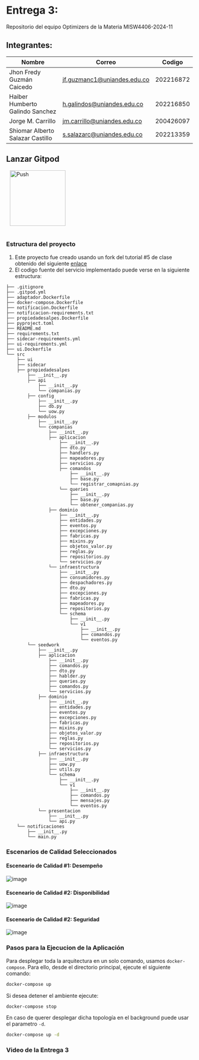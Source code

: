 # Entrega 3: 

Repositorio del equipo Optimizers de la Materia MISW4406-2024-11

## Integrantes:

|   Nombre                         |   Correo                      | Codigo    | 
|----------------------------------|-------------------------------|-----------|
| Jhon Fredy Guzmán Caicedo        | jf.guzmanc1@uniandes.edu.co   | 202216872 |
| Haiber Humberto Galindo Sanchez  | h.galindos@uniandes.edu.co    | 202216850 |
| Jorge M. Carrillo                | jm.carrillo@uniandes.edu.co   | 200426097 |
| Shiomar Alberto Salazar Castillo | s.salazarc@uniandes.edu.co    | 202213359 |

## Lanzar Gitpod

<a href="https://shiomarsala-misw4406202-41tvrrfj7bl.ws-us108.gitpod.io/" style="padding: 10px;">
    <img src="https://gitpod.io/button/open-in-gitpod.svg" width="150" alt="Push" align="center">
</a>
<br/><br/>


### Estructura del proyecto

1. Este proyecto fue creado usando un fork del tutorial #5 de clase obtenido del siguiente [enlace](https://github.com/MISW4406/tutorial-5-cqrs-eventos)
2. El codigo fuente del servicio implementado puede verse en la siguiente estructura:

```
├── .gitignore
├── .gitpod.yml
├── adaptador.Dockerfile
├── docker-compose.Dockerfile
├── notificacion.Dockerfile
├── notificacion-requirements.txt
├── propiedadesalpes.Dockerfile
├── pyproject.toml
├── README.md
├── requirements.txt
├── sidecar-requirements.yml
├── ui-requirements.yml
├── ui.Dockerfile
└── src
    ├── ui
    ├── sidecar
    ├── propiedadesalpes
        ├── __init__.py
        ├── api
            ├── __init__.py
            └── companias.py
        ├── config
            ├── __init__.py
            ├── db.py
            └── uow.py
        ├── modulos
            ├── __init__.py
            └── companias
                ├── __init__.py
                ├── aplicacion
                    ├── __init__.py
                    ├── dto.py
                    ├── handlers.py
                    ├── mapeadores.py
                    ├── servicios.py
                    ├── comandos
                        ├── __init__.py
                        ├── base.py
                        └── registrar_comapnias.py
                    └── queries
                        ├── __init__.py
                        ├── base.py
                        └── obtener_companias.py
                ├── dominio
                    ├── __init__.py
                    ├── entidades.py
                    ├── eventos.py
                    ├── excepciones.py
                    ├── fabricas.py
                    ├── mixins.py
                    ├── objetos_valor.py
                    ├── reglas.py
                    ├── repositorios.py
                    └── servicios.py
                └── infraestructura
                    ├── __init__.py
                    ├── consumidores.py
                    ├── despachadores.py
                    ├── dto.py
                    ├── excepciones.py
                    ├── fabricas.py
                    ├── mapeadores.py
                    ├── repositorios.py
                    └── schema
                        ├── __init__.py
                        └── v1
                            ├── __init__.py
                            ├── comandos.py
                            └── eventos.py          
        └── seedwork
            ├── __init__.py
            ├── aplicacion
                ├── __init__.py
                ├── comandos.py
                ├── dto.py
                ├── hablder.py
                ├── queries.py
                ├── comandos.py
                └── servicios.py
            ├── dominio
                ├── __init__.py
                ├── entidades.py
                ├── eventos.py
                ├── excepciones.py
                ├── fabricas.py
                ├── mixins.py
                ├── objetos_valor.py
                ├── reglas.py
                ├── repositorios.py
                └── servicios.py
            ├── infraestructura
                ├── __init__.py
                ├── uow.py
                ├── utils.py
                └── schema
                    ├── __init__.py
                    └── v1
                        ├── __init__.py
                        ├── comandos.py
                        ├── mensajes.py
                        └── eventos.py       
            └── presentacion
                ├── __init__.py
                └── api.py
    └── notificaciones
        ├── __init__.py
        └── main.py
```

### Escenarios de Calidad Seleccionados

#### Esceneario de Calidad #1: Desempeño
![image](https://github.com/shiomar-salazar/MISW4406-202411-Entrega-3/assets/111320185/52eff4a1-20c8-40da-85b9-d627c5c3b4f9)

#### Esceneario de Calidad #2: Disponibilidad
![image](https://github.com/shiomar-salazar/MISW4406-202411-Entrega-3/assets/111320185/c6d25f10-3638-4dbf-9768-8f69655add90)

#### Esceneario de Calidad #2: Seguridad
![image](https://github.com/shiomar-salazar/MISW4406-202411-Entrega-3/assets/111320185/42f7a336-0f69-44de-a43c-f2adaed72240)

### Pasos para la Ejecucion de la Aplicación

Para desplegar toda la arquitectura en un solo comando, usamos `docker-compose`. Para ello, desde el directorio principal, ejecute el siguiente comando:

```bash
docker-compose up
```

Si desea detener el ambiente ejecute:

```bash
docker-compose stop
```

En caso de querer desplegar dicha topología en el background puede usar el parametro `-d`.

```bash
docker-compose up -d
```

### Video de la Entrega 3

